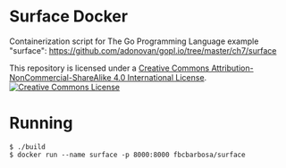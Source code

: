 # Surface Docker

Containerization script for The Go Programming Language example "surface": https://github.com/adonovan/gopl.io/tree/master/ch7/surface

This repository is licensed under a <a rel="license" href="http://creativecommons.org/licenses/by-nc-sa/4.0/">Creative Commons Attribution-NonCommercial-ShareAlike 4.0 International License</a>.<br/>
<a rel="license" href="http://creativecommons.org/licenses/by-nc-sa/4.0/"><img alt="Creative Commons License" style="border-width:0" src="https://i.creativecommons.org/l/by-nc-sa/4.0/88x31.png"/></a>

# Running

```
$ ./build
$ docker run --name surface -p 8000:8000 fbcbarbosa/surface
```
